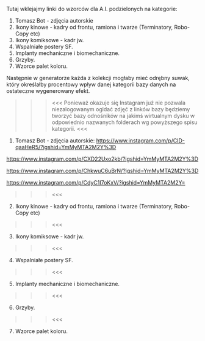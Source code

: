 Tutaj wklejajmy linki do wzorców dla A.I. podzielonych na kategorie: 
1. Tomasz Bot - zdjęcia autorskie
2. Ikony kinowe - kadry od frontu, ramiona i twarze (Terminatory, Robo-Copy etc)
3. Ikony komiksowe - kadr jw.
4. Wspalniałe postery SF.
5. Implanty mechaniczne i biomechaniczne.
6. Grzyby.
7. Wzorce palet koloru.

Następnie w generatorze każda z kolekcji mogłaby mieć odrębny suwak, który określałby procentowy wpływ danej kategorii bazy danych na ostateczne wygenerowany efekt.
>>><<<
Ponieważ okazuje się Instagram już nie pozwala niezalogowanym ogldać zdjęć z linków bazy będziemy tworzyć bazy odnośników na jakimś wirtualnym dysku w odpowiednio nazwanych folderach wg powyższego spisu kategorii.
>>><<<

1. Tomasz Bot - zdjęcia autorskie:
https://www.instagram.com/p/CID-qaaHeR5/?igshid=YmMyMTA2M2Y%3D

https://www.instagram.com/p/CXD22Uxo2kb/?igshid=YmMyMTA2M2Y%3D

https://www.instagram.com/p/ChkwuC6uBrN/?igshid=YmMyMTA2M2Y%3D

https://www.instagram.com/p/CdyC1I7oKxV/?igshid=YmMyMTA2M2Y=



>>><<<
2. Ikony kinowe - kadry od frontu, ramiona i twarze (Terminatory, Robo-Copy etc)


>>><<<
3. Ikony komiksowe - kadr jw.


>>><<<
4. Wspalniałe postery SF.


>>><<<
5. Implanty mechaniczne i biomechaniczne.


>>><<<
6. Grzyby.


>>><<<
7. Wzorce palet koloru.
